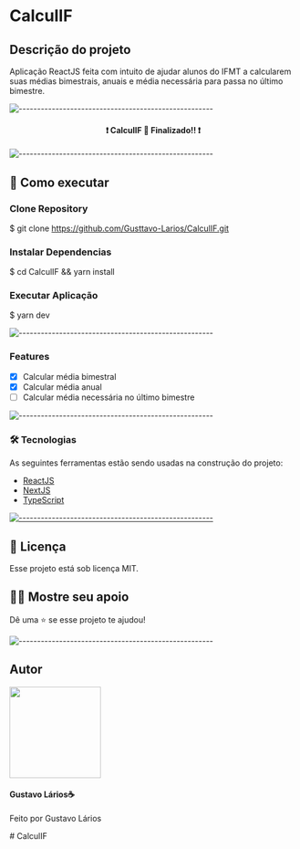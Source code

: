 # CalculIF

## Descrição do projeto

Aplicação ReactJS feita com intuito de ajudar alunos do IFMT a calcularem suas médias bimestrais, anuais e média necessária para passa no último bimestre.

![-----------------------------------------------------](https://raw.githubusercontent.com/andreasbm/readme/master/assets/lines/colored.png)

<h4 align="center"> 
	❗ CalculIF 🚀 Finalizado!! ❗
</h4>

![-----------------------------------------------------](https://raw.githubusercontent.com/andreasbm/readme/master/assets/lines/colored.png)

## :construction_worker: Como executar <a name="executar"></a>

### Clone Repository

$ git clone https://github.com/Gusttavo-Larios/CalculIF.git

### Instalar Dependencias

$ cd CalculIF && yarn install

### Executar Aplicação

$ yarn dev

![-----------------------------------------------------](https://raw.githubusercontent.com/andreasbm/readme/master/assets/lines/colored.png)

### Features

- [x] Calcular média bimestral
- [x] Calcular média anual
- [ ] Calcular média necessária no último bimestre

![-----------------------------------------------------](https://raw.githubusercontent.com/andreasbm/readme/master/assets/lines/colored.png)

### 🛠 Tecnologias

As seguintes ferramentas estão sendo usadas na construção do projeto:

- [ReactJS](https://pt-br.reactjs.org/)
- [NextJS](https://nextjs.org/)
- [TypeScript](https://www.typescriptlang.org/)

[![-----------------------------------------------------](https://raw.githubusercontent.com/andreasbm/readme/master/assets/lines/colored.png)](#licensa)

## 📝 Licença <a name="licenca"></a>

Esse projeto está sob licença MIT.

## :man_astronaut: Mostre seu apoio

Dê uma ⭐️ se esse projeto te ajudou!

![-----------------------------------------------------](https://raw.githubusercontent.com/andreasbm/readme/master/assets/lines/colored.png)

## Autor

<img width="160px" radius="32px" src="https://avatars.githubusercontent.com/u/72306241?s=460&u=0b8ef2e0717d25df7f5cb5a783a1fe450beeb5d6&v=4">
<h4>Gustavo Lários☕</h4>
<p>Feito por Gustavo Lários</p>
# CalculIF
